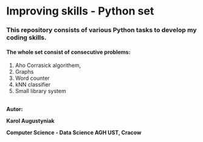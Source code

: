 # Improving skills - Python set

### This repository consists of various Python tasks to develop my coding skills.

#### The whole set consist of consecutive problems:

1. Aho Corrasick algorithem,
2. Graphs
3. Word counter
4. kNN classifier
5. Small library system

</br>
<b>Autor:<b>

Karol Augustyniak

Computer Science - Data Science
AGH UST, Cracow
